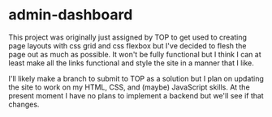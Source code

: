 # admin-dashboard

This project was originally just assigned by TOP to get used to creating page layouts with css grid and css flexbox but I've decided to flesh the page out as much as possible. It won't be fully functional but I think I can at least make all the links functional and style the site in a manner that I like.

I'll likely make a branch to submit to TOP as a solution but I plan on updating the site to work on my HTML, CSS, and (maybe) JavaScript skills. At the present moment I have no plans to implement a backend but we'll see if that changes.